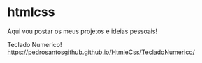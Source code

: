 # htmlcss

Aqui vou postar os meus projetos e ideias pessoais!

Teclado Numerico!
https://pedrosantosgithub.github.io/HtmleCss/TecladoNumerico/
